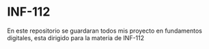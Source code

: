 # INF-112
En este repositorio se guardaran todos mis proyecto en fundamentos digitales, esta dirigido para la materia de INF-112 
